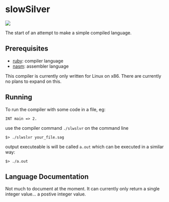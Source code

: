 # slowSilver

![](ihttps://github.com/ffgi-es/slowSilver/workflows/main.yml/badge.svg)

The start of an attempt to make a simple compiled language.

## Prerequisites

- [ruby](https://www.ruby-lang.org/): compiler language
- [nasm](https://www.nasm.us/): assembler language

This compiler is currently only written for Linux on x86.
There are currently no plans to expand on this.

## Running

To run the compiler with some code in a file, eg:
```
INT main => 2.
```
use the compiler command `./slwslvr` on the command line
```
$> ./slwslvr your_file.sag
```
output executeable is will be called `a.out` which can
be executed in a similar way:
```
$> ./a.out
```

## Language Documentation

Not much to document at the moment. It can currently only return
a single integer value... a postive integer value.
